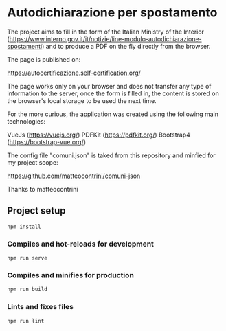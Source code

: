 # Autodichiarazione per spostamento

The project aims to fill in the form of the Italian Ministry of the Interior (https://www.interno.gov.it/it/notizie/line-modulo-autodichiarazione-spostamenti) and to produce a PDF on the fly directly from the browser.

The page is published on:

https://autocertificazione.self-certification.org/

The page works only on your browser and does not transfer any type of information to the server, once the form is filled in, the content is stored on the browser's local storage to be used the next time.

For the more curious, the application was created using the following main technologies:

VueJs (https://vuejs.org/)
PDFKit (https://pdfkit.org/)
Bootstrap4 (https://bootstrap-vue.org/)

The config file "comuni.json" is taked from this repository and minfied for my project scope:

https://github.com/matteocontrini/comuni-json

Thanks to matteocontrini

## Project setup

```
npm install
```

### Compiles and hot-reloads for development
```
npm run serve
```

### Compiles and minifies for production
```
npm run build
```

### Lints and fixes files
```
npm run lint
```
